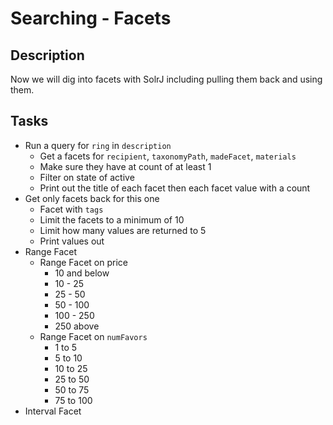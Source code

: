 # Searching - Facets

## Description
Now we will dig into facets with SolrJ including pulling them back and using them.

## Tasks
* Run a query for `ring` in `description`
	* Get a facets for `recipient`, `taxonomyPath`, `madeFacet`, `materials`
	* Make sure they have at count of at least 1
	* Filter on state of active
	* Print out the title of each facet then each facet value with a count
* Get only facets back for this one
	* Facet with `tags`
	* Limit the facets to a minimum of 10
	* Limit how many values are returned to 5
	* Print values out
* Range Facet
	* Range Facet on price
		* 10 and below
		* 10 - 25
		* 25 - 50
		* 50 - 100
		* 100 - 250
		* 250 above
	* Range Facet on `numFavors`
		* 1 to 5
		* 5 to 10
		* 10 to 25
		* 25 to 50
		* 50 to 75
		* 75 to 100
* Interval Facet
